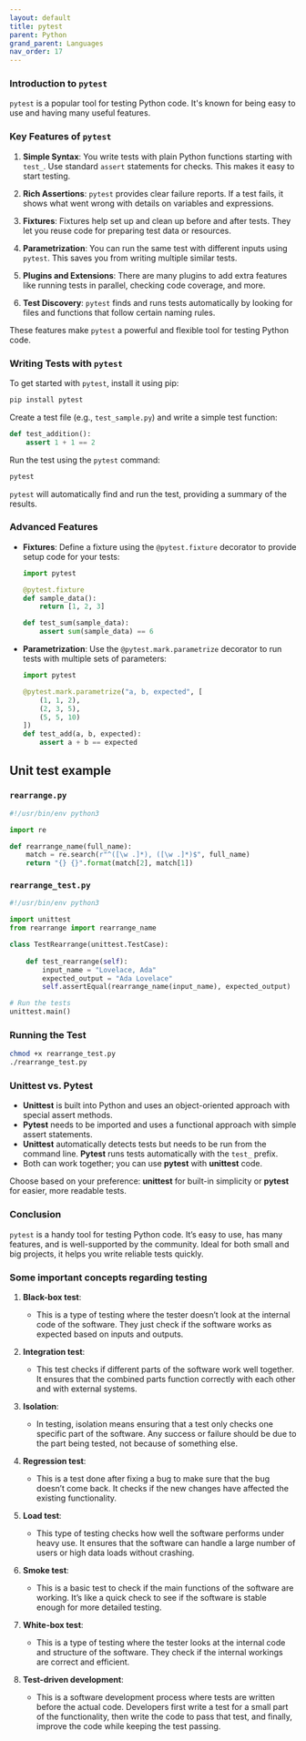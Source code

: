 ```yaml
---
layout: default
title: pytest
parent: Python
grand_parent: Languages
nav_order: 17
---
```


### Introduction to `pytest`

`pytest` is a popular tool for testing Python code. It's known for being easy to use and having many useful features.

### Key Features of `pytest`

1. **Simple Syntax**: You write tests with plain Python functions starting with `test_`. Use standard `assert` statements for checks. This makes it easy to start testing.

2. **Rich Assertions**: `pytest` provides clear failure reports. If a test fails, it shows what went wrong with details on variables and expressions.

3. **Fixtures**: Fixtures help set up and clean up before and after tests. They let you reuse code for preparing test data or resources.

4. **Parametrization**: You can run the same test with different inputs using `pytest`. This saves you from writing multiple similar tests.

5. **Plugins and Extensions**: There are many plugins to add extra features like running tests in parallel, checking code coverage, and more.

6. **Test Discovery**: `pytest` finds and runs tests automatically by looking for files and functions that follow certain naming rules.

These features make `pytest` a powerful and flexible tool for testing Python code.

### Writing Tests with `pytest`

To get started with `pytest`, install it using pip:

```bash
pip install pytest
```

Create a test file (e.g., `test_sample.py`) and write a simple test function:

```python
def test_addition():
    assert 1 + 1 == 2
```

Run the test using the `pytest` command:

```bash
pytest
```

`pytest` will automatically find and run the test, providing a summary of the results.

### Advanced Features

- **Fixtures**: Define a fixture using the `@pytest.fixture` decorator to provide setup code for your tests:

    ```python
    import pytest

    @pytest.fixture
    def sample_data():
        return [1, 2, 3]

    def test_sum(sample_data):
        assert sum(sample_data) == 6
    ```

- **Parametrization**: Use the `@pytest.mark.parametrize` decorator to run tests with multiple sets of parameters:

    ```python
    import pytest

    @pytest.mark.parametrize("a, b, expected", [
        (1, 1, 2),
        (2, 3, 5),
        (5, 5, 10)
    ])
    def test_add(a, b, expected):
        assert a + b == expected
    ```

## Unit test example

### `rearrange.py`

```python
#!/usr/bin/env python3

import re

def rearrange_name(full_name):
    match = re.search(r"^([\w .]*), ([\w .]*)$", full_name)
    return "{} {}".format(match[2], match[1])
```

### `rearrange_test.py`

```python
#!/usr/bin/env python3

import unittest
from rearrange import rearrange_name

class TestRearrange(unittest.TestCase):
    
    def test_rearrange(self):
        input_name = "Lovelace, Ada"
        expected_output = "Ada Lovelace"
        self.assertEqual(rearrange_name(input_name), expected_output)

# Run the tests
unittest.main()
```

### Running the Test

```bash
chmod +x rearrange_test.py
./rearrange_test.py
```

### Unittest vs. Pytest

- **Unittest** is built into Python and uses an object-oriented approach with special assert methods.
- **Pytest** needs to be imported and uses a functional approach with simple assert statements.
- **Unittest** automatically detects tests but needs to be run from the command line. **Pytest** runs tests automatically with the `test_` prefix.
- Both can work together; you can use **pytest** with **unittest** code.

Choose based on your preference: **unittest** for built-in simplicity or **pytest** for easier, more readable tests.

### Conclusion

`pytest` is a handy tool for testing Python code. It’s easy to use, has many features, and is well-supported by the community. Ideal for both small and big projects, it helps you write reliable tests quickly.

### Some important concepts regarding testing

1. **Black-box test**:
   - This is a type of testing where the tester doesn’t look at the internal code of the software. They just check if the software works as expected based on inputs and outputs.

2. **Integration test**:
   - This test checks if different parts of the software work well together. It ensures that the combined parts function correctly with each other and with external systems.

3. **Isolation**:
   - In testing, isolation means ensuring that a test only checks one specific part of the software. Any success or failure should be due to the part being tested, not because of something else.

4. **Regression test**:
   - This is a test done after fixing a bug to make sure that the bug doesn’t come back. It checks if the new changes have affected the existing functionality.

5. **Load test**:
   - This type of testing checks how well the software performs under heavy use. It ensures that the software can handle a large number of users or high data loads without crashing.

6. **Smoke test**:
   - This is a basic test to check if the main functions of the software are working. It’s like a quick check to see if the software is stable enough for more detailed testing.

7. **White-box test**:
   - This is a type of testing where the tester looks at the internal code and structure of the software. They check if the internal workings are correct and efficient.

8. **Test-driven development**:
   - This is a software development process where tests are written before the actual code. Developers first write a test for a small part of the functionality, then write the code to pass that test, and finally, improve the code while keeping the test passing.

